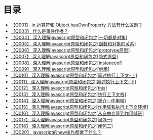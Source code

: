 # 目录
+ [【Q001】 in 运算符和 Object.hasOwnProperty 方法有什么区别？](1.html)
+ [【Q003】 什么是事件传播？](3.html)
+ [【Q004】 深入理解javascript原型和闭包之[一切都是对象]](4.html)
+ [【Q005】 深入理解javascript原型和闭包之[函数和对象的关系]](5.html)
+ [【Q006】 深入理解javascript原型和闭包之[prototype原型]](6.html)
+ [【Q007】 深入理解javascript原型和闭包之[隐式原型]](7.html)
+ [【Q008】 深入理解javascript原型和闭包之[instanceof]](8.html)
+ [【Q009】 深入理解javascript原型和闭包之[继承]](9.html)
+ [【Q010】 深入理解javascript原型和闭包之[简述执行上下文-上]](10.html)
+ [【Q011】 深入理解javascript原型和闭包之[简述执行上下文-下]](11.html)
+ [【Q012】 深入理解javascript原型和闭包之[this]](12.html)
+ [【Q013】 深入理解javascript原型和闭包之[执行上下文栈]](13.html)
+ [【Q014】 深入理解javascript原型和闭包之[简介--作用域]](14.html)
+ [【Q015】 深入理解javascript原型和闭包之[作用域和执行上下文环境]](15.html)
+ [【Q016】 深入理解javascript原型和闭包之[从自由变量到作用域链]](16.html)
+ [【Q017】 深入理解javascript原型和闭包之[闭包一]](17.html)
+ [【Q018】 深入理解javascript原型和闭包之[闭包二]](18.html)
+ [【Q020】 javascript的new操作都做了什么？](20.html)